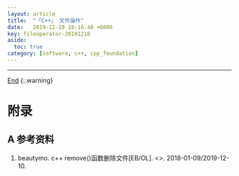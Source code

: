 ```yaml
---
layout: article
title:  "「C++」 文件操作"
date:   2019-12-10 18:16:40 +0800
key: fileoperator-20191210
aside:
  toc: true
category: [software, c++, cpp_foundation]
---
```

<span id='head'></span>

<!--more-->




-------------------  
[End](#head)
{:.warning}  


# 附录
## A 参考资料
1. beautymo. c++ remove()函数删除文件[EB/OL]. <>. 2018-01-09/2019-12-10.    

